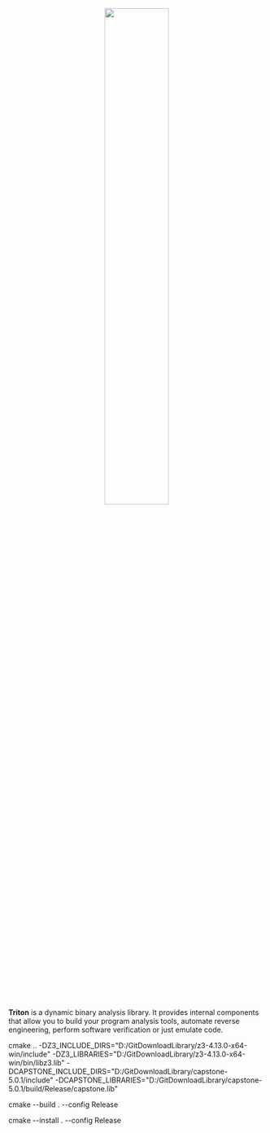 <p align="center"><img width="50%" src="https://triton-library.github.io/files/triton2.png"/></p>

**Triton** is a dynamic binary analysis library. It provides internal components that allow you to build your program analysis tools,
automate reverse engineering, perform software verification or just emulate code.

cmake .. -DZ3_INCLUDE_DIRS="D:/GitDownloadLibrary/z3-4.13.0-x64-win/include" -DZ3_LIBRARIES="D:/GitDownloadLibrary/z3-4.13.0-x64-win/bin/libz3.lib" -DCAPSTONE_INCLUDE_DIRS="D:/GitDownloadLibrary/capstone-5.0.1/include" -DCAPSTONE_LIBRARIES="D:/GitDownloadLibrary/capstone-5.0.1/build/Release/capstone.lib"

cmake --build . --config Release

cmake --install . --config Release